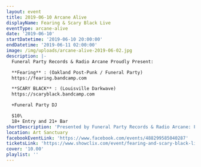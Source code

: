 ```yaml
---
layout: event
title: 2019-06-10 Arcane Alive
displayName: Fearing & Scary Black Live
eventType: arcane-alive
date: '2019-06-10'
startDatetime: '2019-06-10 20:00:00'
endDatetime: '2019-06-11 02:00:00'
image: /img/uploads/arcane-alive-2019-06-02.jpg
description: |-
  Funeral Party Records & Radio Arcane Proudly Present:

  **Fearing** : (Oakland Post-Punk / Funeral Party)
  https://fearing.bandcamp.com

  **SCARY BLACK** : (Louisville Darkwave)
  https://scaryblack.bandcamp.com

  +Funeral Party DJ

  $10\
  18+ Entry and 21+ Bar
shortDescription: 'Presented by Funeral Party Records & Radio Arcane: Fearing & Scary Black Live'
location: Art Sanctuary
facebookEventLink: 'https://www.facebook.com/events/488299585040287'
ticketsLink: 'https://www.showclix.com/event/fearing-and-scary-black-live-at-art-sanctuary'
cover: '10.00'
playlist: ''
---
```

